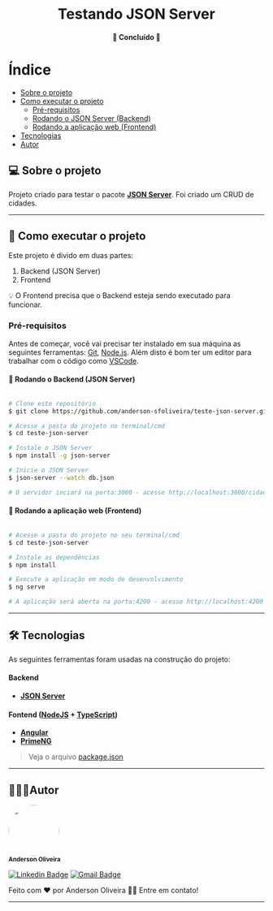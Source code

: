 

<h1 align="center">
     Testando JSON Server
</h1>

<!-- <p align="center">
  <img alt="GitHub language count" src="https://img.shields.io/github/languages/count/tgmarinho/README-ecoleta?color=%2304D361">

  <img alt="Repository size" src="https://img.shields.io/github/repo-size/tgmarinho/README-ecoleta">
  
  <a href="https://github.com/tgmarinho/README-ecoleta/commits/master">
    <img alt="GitHub last commit" src="https://img.shields.io/github/last-commit/tgmarinho/README-ecoleta">
  </a>

  <a href="https://github.com/tgmarinho/README-ecoleta/stargazers">
    <img alt="Stargazers" src="https://img.shields.io/github/stars/tgmarinho/README-ecoleta?style=social">
  </a>

  <a href="https://rocketseat.com.br">
    <img alt="Feito pela Rocketseat" src="https://img.shields.io/badge/feito%20por-Rocketseat-%237519C1">
  </a>
</p> -->

<h4 align="center">
	🚧 Concluído 🚧
</h4>

Índice
=================
<!--ts-->
   * [Sobre o projeto](#-sobre-o-projeto)
   * [Como executar o projeto](#-como-executar-o-projeto)
     * [Pré-requisitos](#pré-requisitos)
     * [Rodando o JSON Server (Backend)](#user-content--rodando-o-backend-servidor)
     * [Rodando a aplicação web (Frontend)](#user-content--rodando-a-aplicação-web-frontend)
   * [Tecnologias](#-tecnologias)
   * [Autor](#-autor)
<!--te-->


## 💻 Sobre o projeto

Projeto criado para testar o pacote [__JSON Server__](https://www.npmjs.com/package/json-server). Foi criado um CRUD de cidades.

---

## 🚀 Como executar o projeto

Este projeto é divido em duas partes:
1. Backend (JSON Server)
2. Frontend

💡 O Frontend precisa que o Backend esteja sendo executado para funcionar.

### Pré-requisitos

Antes de começar, você vai precisar ter instalado em sua máquina as seguintes ferramentas:
[Git](https://git-scm.com), [Node.js](https://nodejs.org/en/). 
Além disto é bom ter um editor para trabalhar com o código como [VSCode](https://code.visualstudio.com/).

#### 🎲 Rodando o Backend (JSON Server)

```bash

# Clone este repositório
$ git clone https://github.com/anderson-sfoliveira/teste-json-server.git

# Acesse a pasta do projeto no terminal/cmd
$ cd teste-json-server

# Instale o JSON Server
$ npm install -g json-server

# Inicie o JSON Server
$ json-server --watch db.json

# O servidor inciará na porta:3000 - acesse http://localhost:3000/cidades

```

#### 🧭 Rodando a aplicação web (Frontend)

```bash

# Acesse a pasta do projeto no seu terminal/cmd
$ cd teste-json-server

# Instale as dependências
$ npm install

# Execute a aplicação em modo de desenvolvimento
$ ng serve

# A aplicação será aberta na porta:4200 - acesse http://localhost:4200

```

---

## 🛠 Tecnologias

As seguintes ferramentas foram usadas na construção do projeto:

#### **Backend**

-   **[JSON Server](https://www.npmjs.com/package/json-server)**

#### **Fontend**  ([NodeJS](https://nodejs.org/en/)  +  [TypeScript](https://www.typescriptlang.org/))

-   **[Angular](https://angular.io/)**
-   **[PrimeNG](https://www.primefaces.org/primeng/showcase/#/)**

> Veja o arquivo  [package.json](https://github.com/anderson-sfoliveira/teste-json-server/blob/master/package.json)


---

## 👨🏽‍💻Autor

<a href="https://www.linkedin.com/in/anderson-sfoliveira/">
 <img style="border-radius: 50%;" src="https://avatars3.githubusercontent.com/u/380327?s=460&u=61b426b901b8fe02e12019b1fdb67bf0072d4f00&v=4" width="100px;" alt=""/>
 <br />
 <sub><b>Anderson Oliveira</b></sub></a> <a href="https://www.linkedin.com/in/anderson-sfoliveira/" title="Anderson Oliveira"></a>
 <br />

[![Linkedin Badge](https://img.shields.io/badge/-Anderson-blue?style=flat-square&logo=Linkedin&logoColor=white&link=https://www.linkedin.com/in/anderson-sfoliveira/)](https://www.linkedin.com/in/anderson-sfoliveira/) 
[![Gmail Badge](https://img.shields.io/badge/-anderson.sfoliveira@gmail.com-c14438?style=flat-square&logo=Gmail&logoColor=white&link=mailto:anderson.sfoliveira@gmail.com)](mailto:anderson.sfoliveira@gmail.com)

Feito com ❤️ por Anderson Oliveira 👋🏽 Entre em contato!

---
